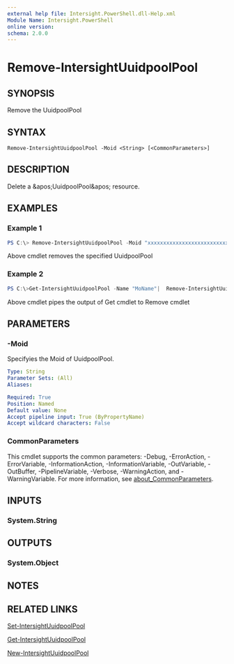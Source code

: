 ```yaml
---
external help file: Intersight.PowerShell.dll-Help.xml
Module Name: Intersight.PowerShell
online version:
schema: 2.0.0
---
```


# Remove-IntersightUuidpoolPool

## SYNOPSIS
Remove the UuidpoolPool

## SYNTAX

```
Remove-IntersightUuidpoolPool -Moid <String> [<CommonParameters>]
```

## DESCRIPTION
Delete a &amp;apos;UuidpoolPool&amp;apos; resource.

## EXAMPLES

### Example 1
```powershell
PS C:\> Remove-IntersightUuidpoolPool -Moid "xxxxxxxxxxxxxxxxxxxxxxxxxxx"
```
Above cmdlet removes the specified UuidpoolPool 

### Example 2
```powershell
PS C:\>Get-IntersightUuidpoolPool -Name "MoName"|  Remove-IntersightUuidpoolPool
```
Above cmdlet pipes the output of Get cmdlet to Remove cmdlet

## PARAMETERS

### -Moid
Specifyies the Moid of UuidpoolPool.

```yaml
Type: String
Parameter Sets: (All)
Aliases:

Required: True
Position: Named
Default value: None
Accept pipeline input: True (ByPropertyName)
Accept wildcard characters: False
```

### CommonParameters
This cmdlet supports the common parameters: -Debug, -ErrorAction, -ErrorVariable, -InformationAction, -InformationVariable, -OutVariable, -OutBuffer, -PipelineVariable, -Verbose, -WarningAction, and -WarningVariable. For more information, see [about_CommonParameters](http://go.microsoft.com/fwlink/?LinkID=113216).

## INPUTS

### System.String

## OUTPUTS

### System.Object
## NOTES

## RELATED LINKS

[Set-IntersightUuidpoolPool](./Set-IntersightUuidpoolPool.md)

[Get-IntersightUuidpoolPool](./Get-IntersightUuidpoolPool.md)

[New-IntersightUuidpoolPool](./New-IntersightUuidpoolPool.md)

